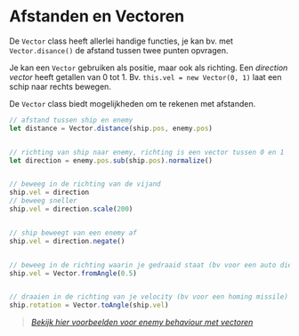 # Afstanden en Vectoren

De `Vector` class heeft allerlei handige functies, je kan bv. met `Vector.disance()` de afstand tussen twee punten opvragen.

Je kan een `Vector` gebruiken als positie, maar ook als richting. Een *direction vector* heeft getallen van 0 tot 1. Bv. `this.vel = new Vector(0, 1)` laat een schip naar rechts bewegen.

De `Vector` class biedt mogelijkheden om te rekenen met afstanden.

```js
// afstand tussen ship en enemy
let distance = Vector.distance(ship.pos, enemy.pos)


// richting van ship naar enemy, richting is een vector tussen 0 en 1
let direction = enemy.pos.sub(ship.pos).normalize()


// beweeg in de richting van de vijand
ship.vel = direction
// beweeg sneller
ship.vel = direction.scale(200)


// ship beweegt van een enemy af
ship.vel = direction.negate()


// beweeg in de richting waarin je gedraaid staat (bv voor een auto die draait met de cursor keys)
ship.vel = Vector.fromAngle(0.5)


// draaien in de richting van je velocity (bv voor een homing missile)
ship.rotation = Vector.toAngle(ship.vel)
```

> *[Bekijk hier voorbeelden voor enemy behaviour met vectoren](./behaviour.md)*
